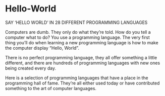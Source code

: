 # Hello-World
SAY ‘HELLO WORLD’ IN 28 DIFFERENT PROGRAMMING LANGUAGES 


Computers are dumb. They only do what they’re told.
How do you tell a computer what to do? You use a programming language. The very
first thing you’ll do when learning a new programming language is how
to make the computer display “Hello, World”.

There is no perfect programming language, they all
offer something a little different, and there are hundreds of programming
languages with new ones being created every day.

Here is a selection of programming languages that
have a place in the programming hall of fame. They’re all either used
today or have contributed something to the art of computer languages.

